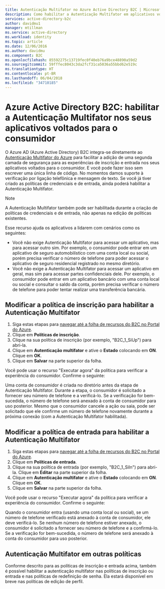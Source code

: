 ```yaml
---
title: Autenticação Multifator no Azure Active Directory B2C | Microsoft Docs
description: Como habilitar a Autenticação Multifator em aplicativos voltados ao consumidor protegidos pelo Azure Active Directory B2C.
services: active-directory-b2c
author: davidmu1
manager: mtillman
ms.service: active-directory
ms.workload: identity
ms.topic: article
ms.date: 12/06/2016
ms.author: davidmu
ms.component: B2C
ms.openlocfilehash: 85592275c13719fec0f40eb76a9bce48890a59d2
ms.sourcegitcommit: 59fffec8043c3da2fcf31ca5036a55bbd62e519c
ms.translationtype: HT
ms.contentlocale: pt-BR
ms.lasthandoff: 06/04/2018
ms.locfileid: "34710185"
---
```

# <a name="azure-active-directory-b2c-enable-multi-factor-authentication-in-your-consumer-facing-applications"></a>Azure Active Directory B2C: habilitar a Autenticação Multifator nos seus aplicativos voltados para o consumidor
O Azure AD (Azure Active Directory) B2C integra-se diretamente ao [Autenticação Multifator do Azure](../active-directory/authentication/multi-factor-authentication.md) para facilitar a adição de uma segunda camada de segurança para as experiências de inscrição e entrada nos seus aplicativos voltados para o consumidor. E você pode fazer isso sem escrever uma única linha de código. No momentos damos suporte à verificação por ligação telefônica e mensagem de texto. Se você já tiver criado as políticas de credenciais e de entrada, ainda poderá habilitar a Autenticação Multifator.

> [!NOTE]
> A Autenticação Multifator também pode ser habilitada durante a criação de políticas de credenciais e de entrada, não apenas na edição de políticas existentes.
> 
> 

Esse recurso ajuda os aplicativos a lidarem com cenários como os seguintes:

* Você não exige Autenticação Multifator para acessar um aplicativo, mas para acessar outro sim. Por exemplo, o consumidor pode entrar em um aplicativo de seguro automobilístico com uma conta local ou social, porém precisa verificar o número de telefone para poder acessar o aplicativo de seguro residencial registrado no mesmo diretório.
* Você não exige a Autenticação Multifator para acessar um aplicativo em geral, mas sim para acessar partes confidenciais dele. Por exemplo, o consumidor pode entrar em um aplicativo bancário com uma conta local ou social e consultar o saldo da conta, porém precisa verificar o número de telefone para poder tentar realizar uma transferência bancária.

## <a name="modify-your-sign-up-policy-to-enable-multi-factor-authentication"></a>Modificar a política de inscrição para habilitar a Autenticação Multifator
1. Siga estas etapas para [navegar até a folha de recursos do B2C no Portal do Azure](active-directory-b2c-app-registration.md#navigate-to-b2c-settings).
2. Clique em **Políticas de inscrição**.
3. Clique na sua política de inscrição (por exemplo, "B2C_1_SiUp") para abri-la.
4. Clique em **Autenticação multifator** e ative o **Estado** colocando em **ON**. Clique em **OK**.
5. Clique em **Salvar** na parte superior da folha.

Você pode usar o recurso "Executar agora" da política para verificar a experiência do consumidor. Confirme o seguinte:

Uma conta de consumidor é criada no diretório antes da etapa de Autenticação Multifator. Durante a etapa, o consumidor é solicitado a fornecer seu número de telefone e a verificá-lo. Se a verificação for bem-sucedida, o número de telefone será anexado à conta de consumidor para uso posterior. Mesmo que o consumidor cancele a ação ou saia, pode ser solicitado que ele confirme um número de telefone novamente durante a próxima conexão (com a Autenticação Multifator habilitada).

## <a name="modify-your-sign-in-policy-to-enable-multi-factor-authentication"></a>Modificar a política de entrada para habilitar a Autenticação Multifator
1. Siga estas etapas para [navegar até a folha de recursos do B2C no Portal do Azure](active-directory-b2c-app-registration.md#navigate-to-b2c-settings).
2. Clique em **Políticas de entrada**.
3. Clique na sua política de entrada (por exemplo, "B2C_1_SiIn") para abri-la. Clique em **Editar** na parte superior da folha.
4. Clique em **Autenticação multifator** e ative o **Estado** colocando em **ON**. Clique em **OK**.
5. Clique em **Salvar** na parte superior da folha.

Você pode usar o recurso "Executar agora" da política para verificar a experiência do consumidor. Confirme o seguinte:

Quando o consumidor entra (usando uma conta local ou social), se um número de telefone verificado está anexado à conta de consumidor, ele deve verificá-lo. Se nenhum número de telefone estiver anexado, o consumidor é solicitado a fornecer seu número de telefone e a confirmá-lo. Se a verificação for bem-sucedida, o número de telefone será anexado à conta do consumidor para uso posterior.

## <a name="multi-factor-authentication-on-other-policies"></a>Autenticação Multifator em outras políticas
Conforme descrito para as políticas de inscrição e entrada acima, também é possível habilitar a autenticação multifator nas políticas de inscrição ou entrada e nas políticas de redefinição de senha. Ela estará disponível em breve nas políticas de edição de perfil.

